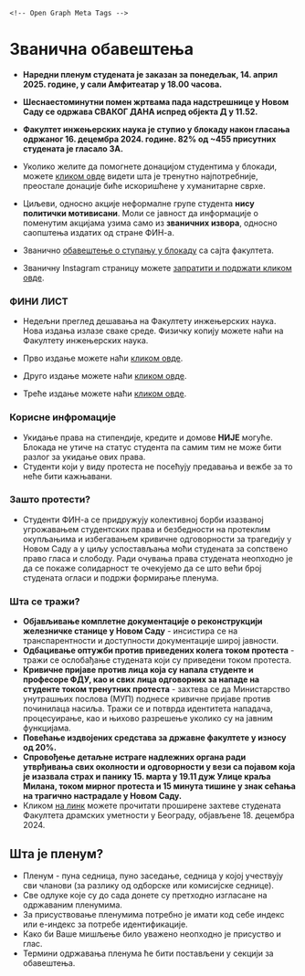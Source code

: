 <head>
  <meta charset="utf-8">
  <meta http-equiv="X-UA-Compatible" content="IE=edge">
  <meta name="viewport" content="width=device-width, initial-scale=1.0">
  <title>Блокада ФИН КГ</title>


    <!-- Open Graph Meta Tags -->
  <meta property="og:title" content="Блокада ФИН КГ">
  <meta property="og:type" content="website">
  <meta property="og:site_name" content="Блокада ФИН КГ">

    


</head>


# Званична обавештења

* **Наредни пленум студената је заказан за понедељак, 14. април 2025. године, у сали Амфитеатар у 18.00 часова.**
  
* **Шеснаестоминутни помен жртвама пада надстрешнице у Новом Саду се одржава СВАКОГ ДАНА испред објекта Д у 11.52.**
* **Факултет инжењерских наука је ступио у блокаду након гласања одржаног 16. децембра 2024. године. 82% од ~455 присутних студената је гласало ЗА.**
* Уколико желите да помогнете донацијом студентима у блокади, можете [кликом овде](https://docs.google.com/spreadsheets/d/1ghQwmyI5qQ0XeatA1N1odQxEoCjBRGBUVPH6rTUyUb0/edit?gid=0#gid=0) видети шта је тренутно најпотребније, преостале донације биће искоришћене у хуманитарне сврхе. 
* Циљеви, односно акције неформалне групе студента **нису политички мотивисани**. Моли се јавност да информације о поменутим акцијама узима само из **званичних извора**, односно саопштења издатих од стране ФИН-а.
* Званично [обавештење о ступању у блокаду](https://www.fin.kg.ac.rs/sr/servisi/vesti/2106-17-12-2024) са сајта факултета.
* Званичну Instagram страницу можете [запратити и подржати кликом овде](https://www.instagram.com/blokada_fink/).

### ФИНИ ЛИСТ

* Недељни преглед дешавања на Факултету инжењерских наука. Нова издања излазе сваке среде. Физичку копију можете наћи на Факултету инжењерских наука. 

* Прво издање можете наћи [кликом овде](https://www.instagram.com/blokada_fink/p/DHqx5lEtCmn/).
* Друго издање можете наћи [кликом овде](https://www.instagram.com/blokada_fink/p/DH-oHX8tvW4/).
* Треће издање можете наћи [кликом овде](https://www.instagram.com/blokada_fink/p/DIQ7JN0tVhh/).

### Корисне инфромације

* Укидање права на стипендије, кредите и домове **НИЈЕ** могуће. Блокада не утиче на статус студента па самим тим не може бити разлог за укидање ових права.
* Студенти који у виду протеста не посећују предавања и вежбе за то неће бити кажњавани.

### Зашто протести? 

* Студенти ФИН-а се придружују колективној борби изазваној угрожавањем студентских права и безбедности на протеклим окупљањима и избегавањем кривичне одговорности за трагедију у Новом Саду а у циљу успостављања моћи студената за сопствено право гласа и слободу. Ради очувања права студената неопходно је да се покаже солидарност те очекујемо да се што већи број студената огласи и подржи формирање пленума.

### Шта се тражи?

 * **Објављивање комплетне документације о реконструкцији железничке станице у Новом Саду** - инсистира се на транспарентности и доступности документације широј јавности.
 * **Одбацивање оптужби против приведених колега током протеста** - тражи се ослобађање студената који су приведени током протеста.
 * **Кривичне пријаве против лица која су напала студенте и професоре ФДУ, као и свих лица одговорних за нападе на студенте током тренутних протеста** - захтева се да Министарство унутрашњих послова (МУП) поднесе кривичне пријаве против починилаца насиља. Тражи се и потврда идентитета нападача, процесуирање, као и њихово разрешење уколико су на јавним функцијама.
 * **Повећање издвојених средстава за државне факултете у износу од 20%.**
 * **Спровођење детаљне истраге надлежних органа ради утврђивања свих околности и одговорности у вези са појавом која је изазвала страх и панику 15. марта у 19.11 дуж Улице краља Милана, током мирног протеста и 15 минута тишине у знак сећања на трагично настрадале у Новом Саду.**
 * Кликом [на линк](https://github.com/finkblokada/rs/blob/604f2df84aff1ffbb83b1a51de47f32b9aa9b7b9/FDU%20zahtevi.pdf) можете прочитати проширене захтеве студената Факултета драмских уметности у Београду, објављене 18. децембра 2024.

## Шта је пленум?
* Пленум - пуна седница, пуно заседање, седница у којој учествују сви чланови (за разлику од одборске или комисијске седнице).
* Све одлуке које су до сада донете су претходно изгласане на одржаваним пленумима.
* За присуствовање пленумима потребно је имати код себе индекс или е-индекс за потребе идентификације.
* Како би Ваше мишљење било уважено неопходно је присуство и глас.
* Термини одржавања пленума ће бити постављени у секцији за обавештења.
